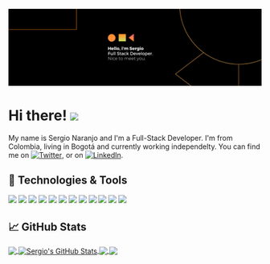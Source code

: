 [![Header](https://github.com/snaranjop1/snaranjop1/blob/main/LinkedIn%20Banner.png)](https://snaranjop1.github.io/)

# Hi there! <img src="https://raw.githubusercontent.com/MartinHeinz/MartinHeinz/master/wave.gif" width="30px">

My name is Sergio Naranjo and I'm a Full-Stack Developer. I'm from Colombia, living in Bogotá and currently working independelty. You can find me on [![Twitter][1.2]][1],  or on [![LinkedIn][3.2]][3].

## 🔧 Technologies & Tools
![](https://img.shields.io/badge/OS-Windows-informational?style=flat&logo=windows&logoColor=white&color=FAA307)
![](https://img.shields.io/badge/Editor-VS_Code-informational?style=flat&logo=visual-studio-code&logoColor=white&color=FAA307)
![](https://img.shields.io/badge/Code-HTML-informational?style=flat&logo=html5&logoColor=white&color=FAA307)
![](https://img.shields.io/badge/Code-JavaScript-informational?style=flat&logo=javascript&logoColor=white&color=FAA307)
![](https://img.shields.io/badge/Code-CSS-informational?style=flat&logo=css3&logoColor=white&color=FAA307)
![](https://img.shields.io/badge/Code-React-informational?style=flat&logo=react&logoColor=white&color=FAA307)
![](https://img.shields.io/badge/Code-Node.js-informational?style=flat&logo=node.js&logoColor=white&color=FAA307)
![](https://img.shields.io/badge/Shell-Bash-informational?style=flat&logo=gnu-bash&logoColor=white&color=FAA307)
![](https://img.shields.io/badge/Tools-PostgreSQL-informational?style=flat&logo=postgresql&logoColor=white&color=FAA307)
![](https://img.shields.io/badge/Tools-MongoDB-informational?style=flat&logo=mongodb&logoColor=white&color=FAA307)
![](https://img.shields.io/badge/Tools-Sass-informational?style=flat&logo=sass&logoColor=white&color=FAA307)
![](https://img.shields.io/badge/Cloud-AWS-informational?style=flat&logo=amazon-aws&logoColor=white&color=FAA307)

## &#x1f4c8; GitHub Stats

<a href="https://github.com/snaranjop1/snaranjop1">
  <img align="center" src="https://github-readme-stats.vercel.app/api/top-langs/?username=snaranjop1&langs_count=3,html&title_color=ffffff&text_color=c9cacc&icon_color=2bbc8a&bg_color=1d1f21" />
</a>
<a href="https://github.com/MartinHeinz/MartinHeinz">
  <img align="center" src="https://github-readme-stats.vercel.app/api?username=snaranjop1&show_icons=true&line_height=27&count_private=true&title_color=ffffff&text_color=c9cacc&icon_color=FAA307&bg_color=1d1f21" alt="Sergio's GitHub Stats" />
</a>

<a href="https://github.com/MartinHeinz/go-project-blueprint">
  <img align="center" src="https://github-readme-stats.vercel.app/api/pin/?username=snaranjop1&repo=roomies&title_color=ffffff&text_color=c9cacc&icon_color=FAA307&bg_color=1d1f21" />
</a>    

<a href="https://github.com/MartinHeinz/python-project-blueprint">
  <img align="center" src="https://github-readme-stats.vercel.app/api/pin/?username=snaranjop1&repo=pieceofadvice&title_color=ffffff&text_color=c9cacc&icon_color=FAA307&bg_color=1d1f21" />
</a>

<!-- links to social media icons -->

<!-- icons with padding -->

[1.1]: http://i.imgur.com/tXSoThF.png (twitter icon with padding)
[2.1]: http://i.imgur.com/0o48UoR.png (github icon with padding)

<!-- icons without padding -->

[1.2]: http://i.imgur.com/wWzX9uB.png (twitter icon without padding)
[2.2]: http://i.imgur.com/9I6NRUm.png (github icon without padding)
[3.2]: https://raw.githubusercontent.com/MartinHeinz/MartinHeinz/master/linkedin-3-16.png (LinkedIn icon without padding)


<!-- links to your social media accounts -->

[1]: https://twitter.com/snaranjop1
[2]: https://github.com/snaranjop1
[3]: https://www.linkedin.com/in/sergio-naranjo-puentes-78a457176/?locale=en_US
